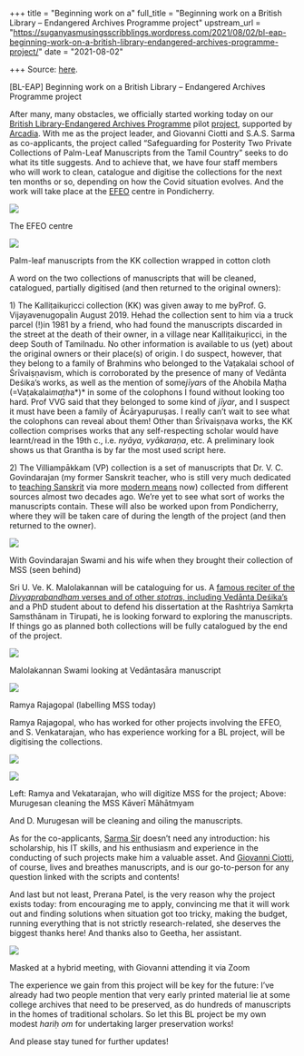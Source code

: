 +++
title = "Beginning work on a"
full_title = "Beginning work on a British Library – Endangered Archives Programme project"
upstream_url = "https://suganyasmusingsscribblings.wordpress.com/2021/08/02/bl-eap-beginning-work-on-a-british-library-endangered-archives-programme-project/"
date = "2021-08-02"

+++
Source: [here](https://suganyasmusingsscribblings.wordpress.com/2021/08/02/bl-eap-beginning-work-on-a-british-library-endangered-archives-programme-project/).

[BL-EAP] Beginning work on a British Library – Endangered Archives Programme project

After many, many obstacles, we officially started working today on our [British Library-Endangered Archives Programme](https://eap.bl.uk) pilot [project](http://eap.bl.uk/project/EAP1294), supported by [Arcadia](https://www.arcadiafund.org.uk). With me as the project leader, and Giovanni Ciotti and S.A.S. Sarma as co-applicants, the project called “Safeguarding for Posterity Two Private Collections of Palm-Leaf Manuscripts from the Tamil Country” seeks to do what its title suggests. And to achieve that, we have four staff members who will work to clean, catalogue and digitise the collections for the next ten months or so, depending on how the Covid situation evolves. And the work will take place at the [EFEO](https://www.efeo.fr/base.php?code=227) centre in Pondicherry.

![](https://suganyasmusingsscribblings.files.wordpress.com/2021/08/img_20210802_1045582.jpg?w=768)

The EFEO centre

![](https://suganyasmusingsscribblings.files.wordpress.com/2021/08/img_20210802_1045332-1.jpg?w=768)

Palm-leaf manuscripts from the KK collection wrapped in cotton cloth

A word on the two collections of manuscripts that will be cleaned, catalogued, partially digitised (and then returned to the original owners):

1\) The Kalliṭaikuṟicci collection (KK) was given away to me byProf. G. Vijayavenugopalin August 2019. Hehad the collection sent to him via a truck parcel (!)in 1981 by a friend, who had found the manuscripts discarded in the street at the death of their owner, in a village near Kalliṭaikuṟicci, in the deep South of Tamilnadu. No other information is available to us (yet) about the original owners or their place(s) of origin. I do suspect, however, that they belong to a family of Brahmins who belonged to the Vaṭakalai school of Śrīvaiṣṇavism, which is corroborated by the presence of many of Vedānta Deśika’s works, as well as the mention of some*jīyar*s of the Ahobila Maṭha (=Vaṭakalai*maṭh*a*)* in some of the colophons I found without looking too hard. Prof VVG said that they belonged to some kind of *jīyar*, and I suspect it must have been a family of Ācāryapuruṣas. I really can’t wait to see what the colophons can reveal about them! Other than Śrīvaiṣṇava works, the KK collection comprises works that any self-respecting scholar would have learnt/read in the 19th c., i.e. *nyāya*, *vyākaraṇa*, etc. A preliminary look shows us that Grantha is by far the most used script here.

2\) The Villiampākkam (VP) collection is a set of manuscripts that Dr. V. C. Govindarajan (my former Sanskrit teacher, who is still very much dedicated to [teaching Sanskrit](http://kalidasakendram.blogspot.com) via more [modern means](https://www.youtube.com/channel/UCL8WalXznHX0nvzeF8joiSg?view_as=subscriber) now) collected from different sources almost two decades ago. We’re yet to see what sort of works the manuscripts contain. These will also be worked upon from Pondicherry, where they will be taken care of during the length of the project (and then returned to the owner).

![](https://suganyasmusingsscribblings.files.wordpress.com/2021/08/img_20210802_161513-min.jpg?w=768)

With Govindarajan Swami and his wife when they brought their collection of MSS (seen behind)

Sri U. Ve. K. Malolakannan will be cataloguing for us. A [famous reciter of the *Divyaprabandham* verses and of other *stotra*s, including Vedānta Deśika’s](https://www.youtube.com/results?search_query=malola+kannan) and a PhD student about to defend his dissertation at the Rashtriya Saṃkṛta Saṃsthānam in Tirupati, he is looking forward to exploring the manuscripts. If things go as planned both collections will be fully catalogued by the end of the project.

![](https://suganyasmusingsscribblings.files.wordpress.com/2021/08/img_20210802_1302322.jpg?w=768)

Malolakannan Swami looking at Vedāntasāra manuscript

![](https://suganyasmusingsscribblings.files.wordpress.com/2021/08/img_20210802_1302402.jpg?w=768)

Ramya Rajagopal (labelling MSS today)

Ramya Rajagopal, who has worked for other projects involving the EFEO, and S. Venkatarajan, who has experience working for a BL project, will be digitising the collections.

![](https://suganyasmusingsscribblings.files.wordpress.com/2021/08/img_20210803_1302282.jpg?w=768)

![](https://suganyasmusingsscribblings.files.wordpress.com/2021/08/img_20210802_1241182.jpg?w=840)

Left: Ramya and Vekatarajan, who will digitize MSS for the project; Above: Murugesan cleaning the MSS Kāverī Māhātmyam

And D. Murugesan will be cleaning and oiling the manuscripts.

As for the co-applicants, [Sarma Sir](https://www.efeo.fr/chercheurs.php?code=1009&l=EN&ch=67) doesn’t need any introduction: his scholarship, his IT skills, and his enthusiasm and experience in the conducting of such projects make him a valuable asset. And [Giovanni Ciotti](https://www.csmc.uni-hamburg.de/about/people/ciotti.html), of course, lives and breathes manuscripts, and is our go-to-person for any question linked with the scripts and contents!

And last but not least, Prerana Patel, is the very reason why the project exists today: from encouraging me to apply, convincing me that it will work out and finding solutions when situation got too tricky, making the budget, running everything that is not strictly research-related, she deserves the biggest thanks here! And thanks also to Geetha, her assistant.

![](https://suganyasmusingsscribblings.files.wordpress.com/2021/08/img_20210802_1126112.jpg?w=840)

Masked at a hybrid meeting, with Giovanni attending it via Zoom

The experience we gain from this project will be key for the future: I’ve already had two people mention that very early printed material lie at some college archives that need to be preserved, as do hundreds of manuscripts in the homes of traditional scholars. So let this BL project be my own modest *hariḥ om* for undertaking larger preservation works!

And please stay tuned for further updates!
